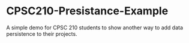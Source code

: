 # CPSC210-Presistance-Example
A simple demo for CPSC 210 students to show another way to add data persistence to their projects.
